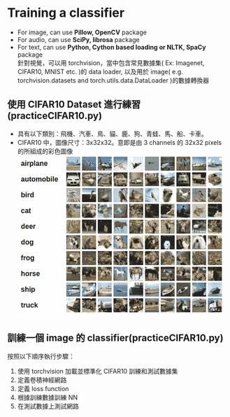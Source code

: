 # Training a classifier

- For image, can use **Pillow, OpenCV** package
- For audio, can use **SciPy, librosa** package
- For text, can use **Python, Cython based loading or NLTK, SpaCy** package  
  針對視覺，可以用 torchvision，當中包含常見數據集( Ex: Imagenet, CIFAR10, MNIST etc. )的 data loader, 以及用於 image( e.g. torchvision.datasets and torch.utils.data.DataLoader )的數據轉換器

## 使用 CIFAR10 Dataset 進行練習(practiceCIFAR10.py)

- 具有以下類別：飛機、汽車、鳥、貓、鹿、狗、青蛙、馬、船、卡車。
- CIFAR10 中，圖像尺寸：3x32x32。意即是由 3 channels 的 32x32 pixels 的所組成的彩色圖像
  ![CIFAR10](./image/cifar10.png)

## 訓練一個 image 的 classifier(practiceCIFAR10.py)

按照以下順序執行步驟：

1. 使用 torchvision 加載並標準化 CIFAR10 訓練和測試數據集
2. 定義卷積神經網路
3. 定義 loss function
4. 根據訓練數據訓練 NN
5. 在測試數據上測試網路
